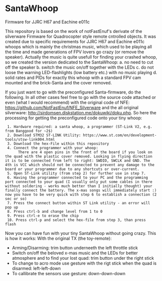 # SantaWhoop
Firmware for JJRC H67 and Eachine e011c

This repository is based on the work of notFastEnuf's derivate of the silverware Firmware for Quadrocopter style remote cntrolled objects.
It was created due to specific requirements for JJRC H67 and Eachine e011c whoops which is mainly the christmas music, which used to be playing all the time and made generations of FPV lovers go crazy (or remove the speaker).
Actually the music is quite usefull for finding your crashed whoop, so we created the version dedicated to the SantaWhoop:
 a. no need to cut off the speaker
 b. switch the music on/off together with the LEDs
 c. do not loose the warning LED-flashlights (low battery etc.) with no music playing
 d. solid rates and PIDs for exactly this whoop with a standard FPV cam mounted and the brick-Santa and the cover removed.
 
If you just want to go with the preconfigured Santa-firmware, do the following. In all other cases feel free to go with the source code attached or even (what I would recommend) with the original code of NFE: https://github.com/NotFastEnuf/NFE_Silverware and the all original silverware: http://sirdomsen.diskstation.me/dokuwiki/doku.php.
So here the processing for getting the preconfigured code onto your tiny whoop:
 
     1. Hardware required: a santa whoop, a programmer (ST-Link V2, e.g. from Banggood for ~2$)
     2. Download STM32 ST-LINK Utility: https://www.st.com/en/development-tools/stsw-link004.html
     3. Download the hex-File within this repository
     4. Connect the programmer with your whoop:
          There are 4 open pins in the front of the board if you look on the quad with the plastic cover removed. Looking in flying direction it is to be connected from left to right: SWDIO, SWCLK and GND. The 4th is VCC which should not be connected to prevent any damage to the board or your programmer due to any shortcuts or over-current.
     5. Open ST-Link utility (from step 2) for further use in step 7.
     6. Having the programmer connected to your PC and the programming port connected to your quad (I usually only put some cables in there without soldering - works much better than I initially thought) your finally connect the battery. The x-mas songs will immediately start :) now you have to be very quick with step 6 to establish a connection (2 sec or so)
     7. Press the connect button within ST Link utility - an error will pop up
     8. Press ctrl-b and change level from 1 to 0
     9. Press ctrl-e to erase the chip
     10. Press ctrl-p and select the hex-file from step 3, than press flash

Now you can have fun with your tiny SantaWhoop without going crazy. This is how it works:
With the original TX (the toy-remote):
- Arming/Disarming: trim button underneeth the left throttle stick
- Switch on/off the beloved x-mas music and the LEDs for better atmosphere and to find your lost quad: trim button under the right stick
- To change to acro mode use gesture with the rigt stick when the quad is disarmed: left-left-down
- To callibrate the sensors use gesture: down-down-down
